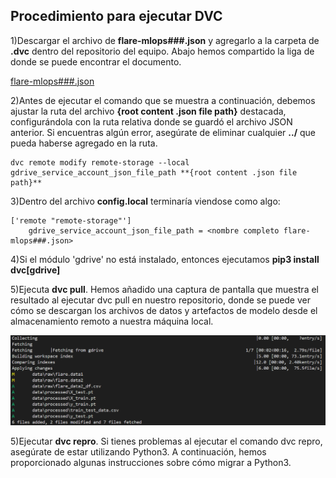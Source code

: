 ## Procedimiento para ejecutar DVC
1)Descargar el archivo de **flare-mlops###.json** y agregarlo a la carpeta de **.dvc** dentro del repositorio del equipo. Abajo hemos compartido la liga de donde se puede encontrar el documento.

[flare-mlops###.json](https://drive.google.com/drive/u/0/folders/1mkQ8S6jGSXLvUi7F0CDQlCiItCGLsdxj)

2)Antes de ejecutar el comando que se muestra a continuación, debemos ajustar la ruta del archivo **{root content .json file path}** destacada, configurándola con la ruta relativa donde se guardó el archivo JSON anterior. Si encuentras algún error, asegúrate de eliminar cualquier **../** que pueda haberse agregado en la ruta.

```
dvc remote modify remote-storage --local  gdrive_service_account_json_file_path **{root content .json file path}**
```

3)Dentro del archivo **config.local** terminaría viendose como algo:

```
['remote "remote-storage"']
    gdrive_service_account_json_file_path = <nombre completo flare-mlops###.json>
```

4)Si el módulo 'gdrive' no está instalado, entonces ejecutamos **pip3 install dvc[gdrive]** 

5)Ejecuta **dvc pull**. Hemos añadido una captura de pantalla que muestra el resultado al ejecutar dvc pull en nuestro repositorio, donde se puede ver cómo se descargan los archivos de datos y artefactos de modelo desde el almacenamiento remoto a nuestra máquina local.

![image info](dvc_pull.png)


5)Ejecutar **dvc repro**. Si tienes problemas al ejecutar el comando dvc repro, asegúrate de estar utilizando Python3. A continuación, hemos proporcionado algunas instrucciones sobre cómo migrar a Python3.





